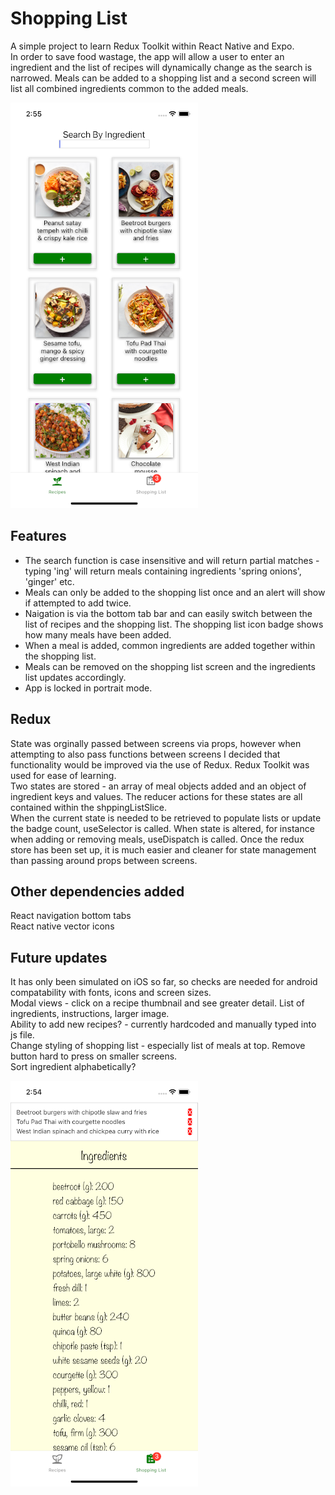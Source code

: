 # Shopping List

A simple project to learn Redux Toolkit within React Native and Expo.    
In order to save food wastage, the app will allow a user to enter an ingredient and the list of recipes will dynamically change as the search is narrowed. Meals can be added to a shopping list and a second screen will list all combined ingredients common to the added meals.    

![recipesScreenshot](./src/assets/images/recipesScreenshot.png)

## Features

* The search function is case insensitive and will return partial matches - typing 'ing' will return meals containing ingredients 'spring onions', 'ginger' etc.
* Meals can only be added to the shopping list once and an alert will show if attempted to add twice.
* Naigation is via the bottom tab bar and can easily switch between the list of recipes and the shopping list. The shopping list icon badge shows how many meals have been added.
* When a meal is added, common ingredients are added together within the shopping list.
* Meals can be removed on the shopping list screen and the ingredients list updates accordingly.
* App is locked in portrait mode.

## Redux

State was orginally passed between screens via props, however when attempting to also pass functions between screens I decided that functionality would be improved via the use of Redux.  Redux Toolkit was used for ease of learning.    
Two states are stored - an array of meal objects added and an object of ingredient keys and values. The reducer actions for these states are all contained within the shppingListSlice.    
When the current state is needed to be retrieved to populate lists or update the badge count, useSelector is called. When state is altered, for instance when adding or removing meals, useDispatch is called. Once the redux store has been set up, it is much easier and cleaner for state management than passing around props between screens.

## Other dependencies added

React navigation bottom tabs    
React native vector icons

## Future updates

It has only been simulated on iOS so far, so checks are needed for android compatability with fonts, icons and screen sizes.    
Modal views - click on a recipe thumbnail and see greater detail. List of ingredients, instructions, larger image.  
Ability to add new recipes? - currently hardcoded and manually typed into js file.     
Change styling of shopping list - especially list of meals at top. Remove button hard to press on smaller screens.    
Sort ingredient alphabetically?    


![ingredientsScreenshot](./src/assets/images/ingredientsScreenshot.png)
